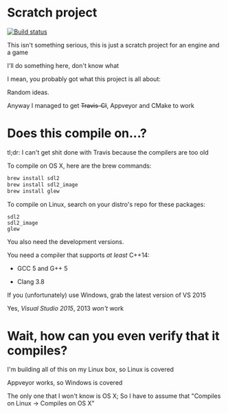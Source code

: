 # Scratch project

[![Build status](https://ci.appveyor.com/api/projects/status/norpt182g02fyqwc?svg=true)](https://ci.appveyor.com/project/andry-dev/sdl-scratch)

This isn't something serious, this is just a scratch project for an engine and a game

I'll do something here, don't know what

I mean, you probably got what this project is all about:

Random ideas.

Anyway I managed to get ~~Travis-CI~~, Appveyor and CMake to work

# Does this compile on...?

tl;dr: I can't get shit done with Travis because the compilers are too old

To compile on OS X, here are the brew commands:

``` bash
brew install sdl2
brew install sdl2_image
brew install glew
```

To compile on Linux, search on your distro's repo for these packages:

```
sdl2
sdl2_image
glew
```

You also need the development versions.

You need a compiler that supports *at least* C++14:

 * GCC 5 and G++ 5

 * Clang 3.8

If you (unfortunately) use Windows, grab the latest version of VS 2015

Yes, *Visual Studio 2015*, 2013 *won't* work

# Wait, how can you even verify that it compiles?

I'm building all of this on my Linux box, so Linux is covered

Appveyor works, so Windows is covered

The only one that I won't know is OS X; So I have to assume that "Compiles on Linux -> Compiles on OS X"
